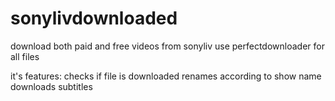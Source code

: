 # sonylivdownloaded
download both paid and free videos from sonyliv
use perfectdownloader for all files

it's features:
checks if file is downloaded
renames according to show name 
downloads subtitles

